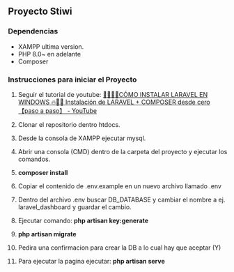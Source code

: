 ## Proyecto Stiwi

### Dependencias

- XAMPP ultima version.
- PHP 8.0~ en adelante
- Composer

### Instrucciones para iniciar el Proyecto

1. Seguir el tutorial de youtube: [🧑‍💻🧙🏻CÓMO INSTALAR LARAVEL EN WINDOWS 🔥🧙🏻 Instalación de LARAVEL + COMPOSER desde cero【paso a paso】 - YouTube](https://www.youtube.com/watch?v=IOiq9wGTA_4)

2. Clonar el repositorio dentro htdocs.

3. Desde la consola de XAMPP ejecutar mysql.

4. Abrir una consola (CMD) dentro de la carpeta del proyecto y ejecutar los comandos.

5. **composer install**

6. Copiar el contenido de .env.example en un nuevo archivo llamado .env

7. Dentro del archivo .env buscar DB_DATABASE y cambiar el nombre a ej. laravel_dashboard y guardar el cambio.

8. Ejecutar comando: **php artisan key:generate**

9. **php artisan migrate** 

10. Pedira una confirmacion para crear la DB a lo cual hay que aceptar (Y)

11. Para ejecutar la pagina ejecutar: **php artisan serve**


